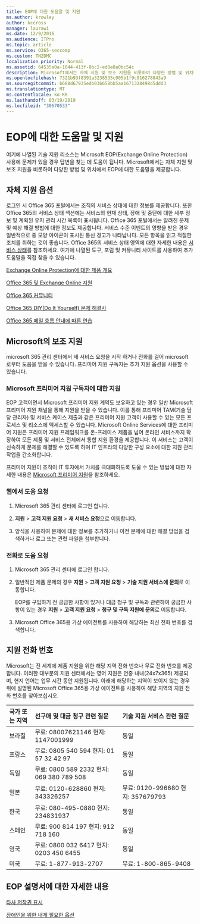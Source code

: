 ```yaml
---
title: EOP에 대한 도움말 및 지원
ms.author: krowley
author: kccross
manager: laurawi
ms.date: 12/9/2016
ms.audience: ITPro
ms.topic: article
ms.service: O365-seccomp
ms.custom: TN2DMC
localization_priority: Normal
ms.assetid: 64535a0a-1044-413f-8bc2-ed8e8a0bc54c
description: Microsoft에서는 자체 지원 및 보조 지원을 비롯하여 다양한 방법 및 위치에서 EOP에 대한 도움말을 제공합니다.
ms.openlocfilehash: 7321b93f8391a3238535c905b1f9c916278843a9
ms.sourcegitcommit: b688d67935edb036658bb5aa1671328498d5ddd3
ms.translationtype: MT
ms.contentlocale: ko-KR
ms.lasthandoff: 03/19/2019
ms.locfileid: "30670533"
---
```

# <a name="help-and-support-for-eop"></a>EOP에 대한 도움말 및 지원

여기에 나열된 기술 지원 리소스는 Microsoft EOP(Exchange Online Protection) 사용에 문제가 있을 경우 답변을 찾는 데 도움이 됩니다. Microsoft에서는 자체 지원 및 보조 지원을 비롯하여 다양한 방법 및 위치에서 EOP에 대한 도움말을 제공합니다. 
  
## <a name="self-support-options"></a>자체 지원 옵션

로그인 시 Office 365 포털에서는 조직의 서비스 상태에 대한 정보를 제공합니다. 또한 Office 365의 서비스 상태 섹션에는 서비스의 현재 상태, 장애 및 중단에 대한 세부 정보 및 계획된 유지 관리 시간 목록이 표시됩니다. Office 365 포털에서는 알려진 문제 및 예상 해결 방법에 대한 정보도 제공합니다. 서비스 수준 이벤트의 영향을 받은 경우 일반적으로 종 모양 아이콘이 표시된 통신 경고가 나타납니다. 모든 항목을 읽고 적절한 조치를 취하는 것이 좋습니다. Office 365의 서비스 상태 영역에 대한 자세한 내용은 [서비스 상태](https://go.microsoft.com/fwlink/?LinkId=394289)를 참조하세요. 여기에 나열된 도구, 포럼 및 커뮤니티 사이트를 사용하여 추가 도움말을 직접 찾을 수 있습니다.
  
[Exchange Online Protection에 대한 제품 개요](https://go.microsoft.com/fwlink/p/?LinkId=279912)
  
[Office 365 및 Exchange Online 지원](https://go.microsoft.com/fwlink/?LinkId=299655)
  
[Office 365 커뮤니티](https://go.microsoft.com/fwlink/?LinkId=299656)
  
[Office 365 DIY(Do It Yourself) 문제 해결사](https://go.microsoft.com/fwlink/?LinkId=299657)
  
[Office 365 메일 흐름 안내에 따른 연습](https://go.microsoft.com/fwlink/?LinkId=323470)
  
## <a name="assisted-support-from-microsoft"></a>Microsoft의 보조 지원

microsoft 365 관리 센터에서 새 서비스 요청을 시작 하거나 전화를 걸어 microsoft 로부터 도움을 받을 수 있습니다. 프리미어 지원 구독자는 추가 지원 옵션을 사용할 수 있습니다.
  
### <a name="support-for-microsoft-premier-support-subscribers"></a>Microsoft 프리미어 지원 구독자에 대한 지원

EOP 고객이면서 Microsoft 프리미어 지원 계약도 보유하고 있는 경우 일반 Microsoft 프리미어 지원 채널을 통해 지원을 받을 수 있습니다. 이를 통해 프리미어 TAM(기술 담당 관리자) 및 서비스 케이스 제출과 같은 프리미어 지원 고객이 사용할 수 있는 모든 프로세스 및 리소스에 액세스할 수 있습니다. Microsoft Online Services에 대한 프리미어 지원은 프리미어 지원 프레임워크를 온-프레미스 제품을 넘어 온라인 서비스까지 확장하여 모든 제품 및 서비스 전체에서 통합 지원 환경을 제공합니다. 이 서비스는 고객이 신속하게 문제를 해결할 수 있도록 하며 IT 인프라의 다양한 구성 요소에 대한 지원 관리 작업을 간소화합니다.
  
프리미어 지원이 조직이 IT 투자에서 가치를 극대화하도록 도울 수 있는 방법에 대한 자세한 내용은 [Microsoft 프리미어 지원](https://go.microsoft.com/fwlink/?LinkId=317437)을 참조하세요.
  
### <a name="ask-for-help-on-the-web"></a>웹에서 도움 요청

1. Microsoft 365 관리 센터에 로그인 합니다.
    
2. **지원** \> **고객 지원 요청** \> **새 서비스 요청**으로 이동합니다.
    
3. 양식을 사용하여 문제에 대한 정보를 추가하거나 이전 문제에 대한 해결 방법을 검색하거나 로그 또는 관련 파일을 첨부합니다.
    
### <a name="ask-for-help-on-the-telephone"></a>전화로 도움 요청

1. Microsoft 365 관리 센터에 로그인 합니다.
    
2. 일반적인 제품 문제의 경우 **지원** \> **고객 지원 요청** \> **기술 지원 서비스에 문의**로 이동합니다.
    
    EOP를 구입하기 전 궁금한 사항이 있거나 대금 청구 및 구독과 관련하여 궁금한 사항이 있는 경우 **지원** \> **고객 지원 요청** \> **청구 및 구독 지원에 문의**로 이동합니다.
    
3. Microsoft Office 365용 가상 에이전트를 사용하여 해당하는 최신 전화 번호를 검색합니다.
    
## <a name="support-telephone-numbers"></a>지원 전화 번호

Microsoft는 전 세계에 제품 지원을 위한 해당 지역 전화 번호나 무료 전화 번호를 제공합니다. 이러한 대부분의 지원 센터에서는 영어 지원은 연중 내내(24x7x365) 제공되며, 현지 언어는 업무 시간 동안 지원됩니다. 아래에 해당하는 지역이 보이지 않는 경우 위에 설명된 Microsoft Office 365용 가상 에이전트를 사용하여 해당 지역의 지원 전화 번호를 찾아보십시오.
  
|**국가 또는 지역**|**선구매 및 대금 청구 관련 질문**|**기술 지원 서비스 관련 질문**|
|:-----|:-----|:-----|
|브라질  <br/> |무료: 08007621146          현지: 1147001999  <br/> |동일  <br/> |
|프랑스  <br/> |무료: 0805 540 594           현지: 01 57 32 42 97  <br/> |동일  <br/> |
|독일  <br/> |무료: 0800 589 2332           현지: 069 380 789 508  <br/> |동일  <br/> |
|일본  <br/> |무료: 0120-628860          현지: 343326257  <br/> |무료: 0120-996680          현지: 357679793  <br/> |
|한국  <br/> |무료: 080-495-0880          현지: 234831937  <br/> |동일  <br/> |
|스페인  <br/> |무료: 900 814 197          현지: 912 718 160  <br/> |동일  <br/> |
|영국  <br/> |무료: 0800 032 6417          현지: 0203 450 6455  <br/> |동일  <br/> |
|미국  <br/> |무료: 1-877-913-2707  <br/> |무료: 1-800-865-9408  <br/> |
   
## <a name="for-more-information-about-eop-documentation"></a>EOP 설명서에 대한 자세한 내용

[타사 저작권 표시](third-party-copyright-notices.md)
  
[장애인을 위한 내게 필요한 옵션](accessibility-for-people-with-disabilities.md)
  

